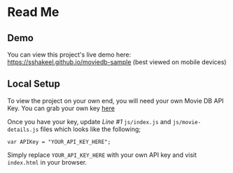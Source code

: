 # Read Me

## Demo

You can view this project's live demo here: https://sshakeel.github.io/moviedb-sample (best viewed on mobile devices)

## Local Setup

To view the project on your own end, you will need your own Movie DB API Key. You can grab your own key [here](https://www.themoviedb.org/account/signup)

Once you have your key, update *Line #1* `js/index.js` and `js/movie-details.js` files which looks like the following;

`var APIKey = "YOUR_API_KEY_HERE";`

Simply replace `YOUR_API_KEY_HERE` with your own API key and visit `index.html` in your browser.
